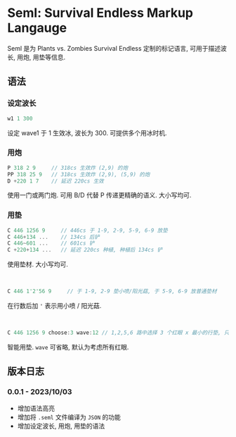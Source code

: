 # Seml: Survival Endless Markup Langauge

Seml 是为 Plants vs. Zombies Survival Endless 定制的标记语言, 可用于描述波长, 用炮, 用垫等信息.

## 语法

### 设定波长

```cpp
w1 1 300
```

设定 wave1 于 1 生效冰, 波长为 300. 可提供多个用冰时机.

### 用炮
```cpp
P 318 2 9     // 318cs 生效炸 (2,9) 的炮
PP 318 25 9   // 318cs 生效炸 (2,9), (5,9) 的炮
D +220 1 7    // 延迟 220cs 生效
```

使用一门或两门炮. 可用 B/D 代替 P 传递更精确的语义. 大小写均可.

### 用垫
```cpp
C 446 1256 9     // 446cs 于 1-9, 2-9, 5-9, 6-9 放垫
C 446+134 ...    // 134cs 后铲
C 446~601 ...    // 601cs 铲
C +220+134 ...   // 延迟 220cs 种植, 种植后 134cs 铲
```

使用垫材. 大小写均可.

<br>

```cpp
C 446 1'2'56 9     // 于 1-9, 2-9 垫小喷/阳光菇, 于 5-9, 6-9 放普通垫材
```

在行数后加 `'` 表示用小喷 / 阳光菇.

<br>

```cpp
C 446 1256 9 choose:3 wave:12 // 1,2,5,6 路中选择 3 个红眼 x 最小的行垫, 只考虑 w1,w2 的红眼
```

智能用垫. `wave` 可省略, 默认为考虑所有红眼.

## 版本日志

### 0.0.1 - 2023/10/03

- 增加语法高亮
- 增加将 `.seml` 文件编译为 `JSON` 的功能
- 增加设定波长, 用炮, 用垫的语法
